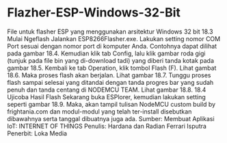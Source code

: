 # Flazher-ESP-Windows-32-Bit
File untuk flasher ESP yang menggunakan arsitektur Windows 32 bit
18.3 Mulai Ngeflash
Jalankan ESP8266Flasher.exe. Lakukan setting nomor COM Port sesuai dengan nomor port di komputer Anda. Contohnya dapat dilihat pada gambar 18.4.
Kemudian klik tab Config, lalu klik gambar roda gigi (tunjuk pada file bin yang di-download tadi) yang diberi tanda kotak pada gambar 18.5.
Kembali ke tab Operation, klik tombol Flash (F). Lihat gambat 18.6.
Maka proses flash akan berjalan. Lihat gambar 18.7.
Tunggu proses flash sampai selesai yang ditandai dengan tanda progres bar yang sudah penuh dan tanda centang di NODEMCU TEAM. Lihat gambar 18.8.
18.4 Ujicoba Hasil Flash
Sekarang buka ESPlorer, kemudian lakukan setting seperti gambar 18.9.
Maka, akan tampil tulisan NodeMCU custom build by frightania.com dan modul-modul yang telah ter-install disebutkan dibawahnya serta tanggal dibuatnya juga ada.
Sumber: Membuat Aplikasi IoT: INTERNET OF THINGS 
Penulis: Hardana dan Radian Ferrari Isputra
Penerbit: Loka Media 
